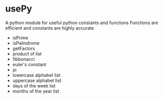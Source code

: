 # usePy
A python module for useful python constants and functions
Functions are efficient and constants are highly accurate

- isPrime
- isPalindrome
- getFactors
- product of list
- fibbonacci
- euler's constant
- pi
- lowercase alphabet list
- uppercase alphabet list
- days of the week list
- months of the year list
